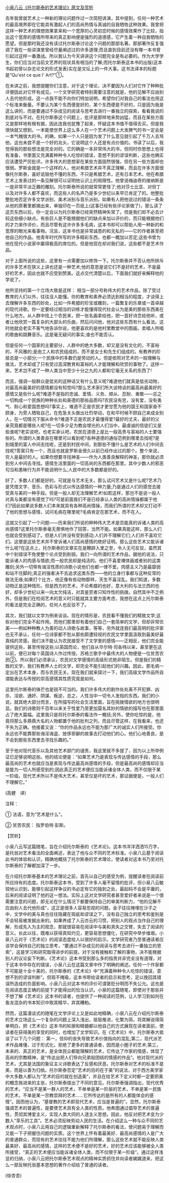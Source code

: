 [小泉八云《托尔斯泰的艺术理论》原文及赏析](https://www.vrrw.net/wx/12177.html)

去年我曾就艺术上一种新的理论问题作过一次简短讲演，其中提到，任何一种艺术的最高境界即在它能具有激起人们的高尚热情与真诚的自我牺牲这种效果。我曾把这样一种艺术的理想效果拿来和一个宽厚的心灵初恋时候的感情效果作了比较，指出这个宽厚的感情所带来的真正影响便是强烈的道德感，它产生着一种自我牺牲的愿望。但是那时我还没有读过托尔斯泰讨论这个问题的那部名著。那部著作反复强调了我在一些讲演里曾经尽量阐述过的许多道理;而且直到目前还没有哪一本书曾引起过这样一番激战。所以我认为今天讲讲这个问题完全是有必要的。作为大学学生，你们应当对当前文艺界的现状具有相当的了解;而托尔斯泰这本书的出版(这本书起初曾以杂志论文的形式发表)实在是文坛上的一件大事。这书法译本的标题是“Qu'est ce que l' Art?”①。

在未讲之前，我想提醒你们注意，对于这个理论，决不要因为人们对它作了种种批评便因此对它怀有成见。一个文学研究者特别需要注意的就是，他的见解不应由别人去代他形成。这一点我不能不向你们特加说明，希望你们对我自己的看法也用这个标准来衡量。不要认为某个东西便是好的，某个东西便是不好的，只是因为我是这么讲的，而是要通过不杂成见的阅读与思考去进行一番独立的探索，看看我说的到底对与不对。在托尔斯泰这个问题上，批评是那样地来势凶猛，而且在某些方面又是那样地有根有据，因此连我也犹豫了起来，怀疑这本书值不值得去买。但是我很快就又想到，一本能使世界上这么多人在一个艺术问题上大发脾气的书一定会是一本气魄很大的书。的确，如果一个人只是因为发了什么意见就引起了千万人去骂他，这也未尝不是一个好的兆头，它说明这个人还是有点价值的。书读了以后，我觉得我的那些想法是完全对的。它的确是一本非常伟大的书，但同时你思想上也得有准备，书里面又充满着种种令人吃惊的错误，意想不到的谬误判断，这些也确实应该遭受严厉批评。许多伟大的思想家在某些方面固然很强，但在另一些方面却也很弱。罗斯金就是一个这样的人，他对希腊艺术并不真正理解，而且在许多方面很像托尔斯泰，喜好诋毁他不懂的东西，不只是希腊艺术，还有日本艺术。他在希腊艺术上发表过的一条见解很可以证明他认识上的局限性。他曾说梅迪奇的维纳斯是一座非常平淡乏趣的雕刻。托尔斯泰所说的就常常更怪了;他对莎士比亚、对但丁以及对许多人都不喜欢，而这些人的名声乃是多少世纪以来早已肯定了的。他整批整批地否定许多文学派别、美术派别与音乐派别。如果有人把他说过的错话一条条从他的原著里都摘出来，单独印在一页纸上(这事已经有些评论家做了)，那么读了这页东西以后，你一定会以为托尔斯泰已经突然精神失常了。但是我们却不必去计较这些细小缺点。有些巨人是不能根据他们的缺点来加以评价的，而只能根据他们的才力来作评价，而且尽管有这许许多多毛病，这本书却可以帮助人用一种新的和宽厚的眼光来看事物。况且，这本书也是非常诚恳的和无私的——它的作者甚至把他自己的作品，他青年时代所写的许多精彩东西，也都一概加以否定;这些书曾为他在现代小说家中赢得极高的席位的。但是他现在却对我们说，这些都不是艺术作品。



对于上面所说的这些，这里有一点需要加以修饰一下。托尔斯泰并不否认他所排斥的许多艺术在狭义上讲也还是一种艺术;他的意思是说它们不是好的艺术，不是最好的艺术，因此也就不应受到赞美。这点交代清楚以后，下面我们就好来解释他的学说了。

他所坚持的第一个立场大致是这样： 相当一部分号称伟大的艺术作品，除了受过教育的人们以外，往往没人能懂。你的教育和素养必须达到相当的程度，才谈得上去理解许多东西的妙处，比如一件希腊的珍宝或雕刻，一篇繁复的乐章或一首卓越的现代诗歌。你一定要经过相当的训练才能懂得现代社会认为是美的那些东西美在什么地方。从人群中找上个农民来，把一张名画拿给他，把一首好诗念给他听，或者让他欣赏一篇复杂的大部头的乐曲，然后问问他，他对这些东西有什么看法。这时他就会老实不客气地告诉你说，他更喜欢的是他村里教堂中的图画，卖唱人所唱的歌曲和跳舞音乐。这是毫无疑问的事实;谁也不能否认。

但是任何一个国家的主要部分，人群中的绝大多数，却又是没有文化的，不富裕的，不风雅的;是由工人和农民组成的，而不是女士和先生们组成的。有教养的阶层总是一小部分;一个民族中的多数仍是劳动的人。但是依照对艺术的一般理解与做法，艺术却成了只有受过高深教育和富裕的人才能理解和欣赏的事物了。这样一来，艺术岂不成了一种人类当中至少十分之九的人都和它毫无关系的东西了!

而且，强调一般群众是低劣的这种话又有什么意义呢?难道他们就真是低劣动物，对最高尚最美好的感情都没有知觉吗?那么艺术家们所大谈特谈的最高尚最美好的感情又是些什么呢?难道不是指的忠诚、爱情、义务、顺从、忍耐、勇敢——总之一切构成一个民族的种种长处和美德的那些品质吗?农民没有忠，没有爱，没有勇气、耐心和爱国思想吗?事实上，难道不正是农民才更甘愿为他的国王和国家奋不顾身，为旁人牺牲自己，在危急关头做出壮烈举动，在和平时候不顾自己来成全别人，在一切情况下服从命令?难道不正是农民才最懂得爱?最好的丈夫，最好的父亲究竟都是哪些人呢?在一切多少足为教会增光的人们当中，最虔诚的信徒们又是些谁呢?老实说吧，也老实承认吧，农民在道德上是比一般高贵与富裕的人士要强些的。所谓的人类善良在哪里可以看到呢?各种道德的通俗范例到哪里去找呢?是到城里的富人中间去找呢，还是到村民中间，到那些不懂什么是艺术的人们中间去找呢?答案只有一个，而且也就是罗斯金很久以前已经作出过的那个。整个来说，穷人是最好的人。如果你想要寻找神圣——作为人类善良解释的神圣，那你就必须到穷人中间去寻找。感情生活里面的一切高尚的东西都在那里。其中少数人的邪恶勾当和愚昧行为并不能说明什么;人民中的大多数都是好的。

好了，多数人们都是好的，可就是与艺术无关。那么试问艺术又是什么呢?艺术乃是凭借文字、音乐、色彩与形式以传达感情的一种力量;乃是通过人们的感觉去接受真与美的一种手段。但是一般人却无法理解艺术!如若这样，那岂不是说一般人对真与美都没有感觉了吗?可是前面我们不是已经承认人类的高尚情操都属于他们?因此如果说多数人们本来就具有各种高尚情操，而我们所谓的艺术却又打动不了他的思想与感情，试问毛病在哪里呢?毛病肯定在那艺术，而不在人。

这就又引起了一个问题——历来我们所说的种种伟大艺术是否能真的诉诸人类的高尚感情?这里托尔斯泰毫无畏惧地作了回答，当然不能。如果真能这样，那么人们也就会受到感动了。但是人们并没有受到感动;人们并不理解它们;人们并不喜欢它们。这便是这些艺术并不曾诉诸人们高尚感情的绝好证明。那么这些艺术又能诉诸什么呢?在这点上，托尔斯泰的文章实在是鞭辟入里之至，令人无可反驳，虽然其中个别错误不免使整个论点受到削弱。我们一向所谓的艺术作品，据他的说法，只能诉诸人的肉感与情欲;而一般农民却是纯洁的。他们不喜爱裸体画或者别的这类雕刻;另外一切带有诲淫性质的诗歌小说他们也都一律不爱。肉感主义乃是最靡弱和站不住脚的;真正的强者决不去追求这类东西——他的立身行事都与这种反常的做法无缘;如果打个比方，他正像有些动物那样，天生不喜淫乱。我们知道，多数动物正是这种情形。但是西方的艺术，不论希腊的也好，意大利的与法兰西的也好，却多少世纪以来一向太欠纯洁，对其鉴赏者只知作性的挑拨。自然其中不乏例外，但是我们在检阅艺术的意义时只能就其主要方面考虑，我想在这点上托尔斯泰的看法是完全正确的，任何人也反驳不了。

其次，我们就以文学为例来谈谈。现在的情形是，农民看不懂我们的精致文学;这些对他们完全不起作用。而他们那里却有着他们自己一套简单的文学，但却非常优美——例如种种教人为善的动人诗歌与故事，等等，另外就连我们最高明的批评家也无不承认，任何一位诗家都不愁从那些颇遭轻视的农民文学里面汲取到最美好最真纯的灵感。我们决不能认为农民接受不了文学里的感情——正相反，他们完全能提供这些，甚至传授这些;以英国而论，他们自从华尔特·司各特以来，甚至更在这以前，便已对每个英国诗人作过传授。苏格兰歌手中最伟大的人物便是一位贫苦农民②。所以我们必须承认，农民对文学感情的高级形式绝非陌生。但是我们的精致的文学，我们有教养人士的文学，却完全不能引起他们的兴趣。因此，那毛病一定出在艺术本身，而与农民无关。现在我们就来探讨一下，我们高级文学作品所自谓能表达与传授的崇高感情其性质究竟是如何。

这里托尔斯泰的锋芒也是锐不可当的。我们许多伟大的剧作处处离不开犯罪、凶杀、淫欲、通奸、阴谋、叛逆，总之，人性当中一切令人发指的东西。我们的小说，就其绝大部分而言，在所描写的社会生活里面，旨在挑拨情欲的地方也很明显。我们的诗歌则千百年以来关于性爱乃至更加莫名其妙的情欲的描写也在那里面占了绝大篇幅。这里我只是将托尔斯泰的看法作一概括;另外，使你吃惊的是，他竟将那么多鼎鼎大名的人物都置于他的批判之列，而且尽管这样，在我看来，也还不失为正确。他接着又说：“你的作品永远也不能为那广大的诚实人们所接受。你永远也不能靠那些诲淫诲盗、放侈邪僻的故事去打动他们的心。他们心地善良，是不会到那些东西里去寻找乐趣的。”

至于他对现代音乐以及其他艺术部门的谴责，我这里就不多提了，因为以上所举例证已足够说明这些。他的结论便是：“如果艺术乃是表现与传达感情的手段，那么最高尚的艺术也就应当是表现与传达最高尚感情的手段，但是最高尚的感情却应当是能为一切人所感受到的;因此真正的艺术便应当能诉诸全体人类，而不仅限于某一阶级。现代艺术所以不是伟大艺术，甚至仅是坏的艺术，那证据便是，一般人们不理解它。”

(高健　译)

注释：

① 法语，意为“艺术是什么”。

② 贫苦农民： 指罗伯特·彭斯。

【赏析】

小泉八云写这篇随笔，旨在介绍托尔斯泰的《艺术论》。这本书洋洋洒洒15万字，是托翁对艺术看法的全面阐述，表达了他与众不同的艺术标准。小泉八云基于阅读此书的体验和认识，精确地概括了托尔斯泰的艺术理论，使读者对这本书乃至对托尔斯泰的了解都加深了一步。

在介绍托尔斯泰基本的艺术理论之前，首先以自己的感受为例，提醒读者在阅读前所应持有的态度。托尔斯泰这本书，受到了许多人毫不留情的批评，但小泉八云敏锐地认识到，能够引起这样争议的书必定有它的独到之处，最起码不会是平庸的，后来的阅读证明了他的这一想法。实际上这对文学研究者甚至爱好者来说是一个很需要注意的问题，即无论在什么情况下都要保持自己的审美判断力，“他的见解不应由别人去代他形成”，这正是很多人容易忽视的问题。金子往往掩埋在沙子之中，文学中的美与真也往往隐藏在瑕疵和谬误之下，没有自己独立的思考和鉴别是不会轻易被发掘出来的。如果养成了人云亦云的习惯，把别人的观点当作自己的理解，形成先入为主的观念，那就很容易在阅读中与美和真失之交臂，失去了阅读的意义。长此以往，既难以获得真知灼见，更容易思想僵化，在研究中举步维艰。小泉八云对于《艺术论》的阅读态度给人以很好的启示。文学研究者乃至普通读者应该学会保持自己的独立思考，“要通过不杂成见的阅读与思考去进行一番独立的思索”，这是学习和研究取得进步的前提。对于没有接触和了解的事物，决不能根据别人的议论妄下判断。《艺术论》这本书受到那么多的指责并非完全没有道理，对于这本书中存在的错误，小泉八云在这篇文章中作了明确的阐述。任何一个作家都不可能是十全十美的，托尔斯泰的《艺术论》中“充满着种种令人吃惊的错误，意想不到的谬误判断”。但瑕不掩瑜，这本书带给读者的启示和思考，足以挽回其错误所造成的负面影响。小泉八云对这本书的评价可谓褒贬分明而不失公允。这也是在阅读态度正确的前提下才能得出的恰当认识。小泉的这篇随笔，即使对于那些并不想了解《艺术论》这本书的读者，也提供了一种阅读的范例，让人学习到如何在鱼龙混杂的书本知识中取其精华，弃其糟粕。

然而，这篇漫谈式的随笔在文学评论上又是如此地精确，小泉八云在介绍托尔斯泰的艺术立场这么一个复杂的问题上深入浅出，层层推进，化繁为简，将其解说得简单明白，把《艺术论》这本书的轮廓和精髓都以他自己的方式展现在读者面前，使读者在获得美的享受的同时，也增加了文学知识。在《艺术论》中，托尔斯泰大抵谈了以下几个问题： 第一，信仰的丧失导致艺术价值指向的混乱;第二，现代派艺术作品难懂，过于形式化，拒绝了更多的普通读者，因而是小圈子的艺术;第三，未来的、真正的艺术，是全体民众都能理解的艺术，它传达了作家的情感，体现了高尚的宗教精神，是“传达出把人们导向兄弟般团结的情感的作品”。他对现代派的艺术，尤其是法国的象征主义诗歌表达了反感和厌恶。托尔斯泰对艺术的标准不是美，而是以善为归依。托尔斯泰否定“艺术的目的在于美”的说法，对于西方美学家中大多数人都认为“艺术的目的就在创造美”，并且在给艺术下定义时都一定要把美的概念拖进来的主张，托尔斯泰提出了不同的意见。托尔斯泰强调指出，现代优秀的艺术，“应当不是某一群人的艺术，不单单是某一阶层的艺术，不单是某一民族的艺术，不单是某一宗教崇拜的艺术……它所传达的是所有的人都能体会的感情”。因而他认为，“基督教的艺术即现代艺术，应当是普遍的”。显然，托尔斯泰强调艺术的普遍性，是要使艺术具有全人类的性质。他希图通过倡导艺术的普遍性，贯彻其博爱主义，实现人类大同的人道主义思想。因此，他反对把艺术变为少数人“享乐的工具”。艺术必须反映劳动人民的生活。在介绍这么一种与众不同的艺术观点时，小泉八云用自己的逻辑重新解释了托尔斯泰的看法，使问题易于理解而又能一下子把握住问题的实质。这个世界上怀有着最美好、最高尚感情的人是广大的普通群众，而现有的艺术往往不能为他们所理解，那么这些艺术就不能反映人类最美好、最高尚的感情，这样的艺术便不是好的艺术，好的艺术应该能够被全人类所接受，“真正的艺术便应当能诉诸全体人类，而不仅限于某一阶级”。通过这样浅显的归纳，小泉八云把托尔斯泰艺术观点的精神实质抓住并向读者娓娓道来，把这么一部反映托翁基本思想的著作介绍给了普通的读者。

(徐杏杏)


